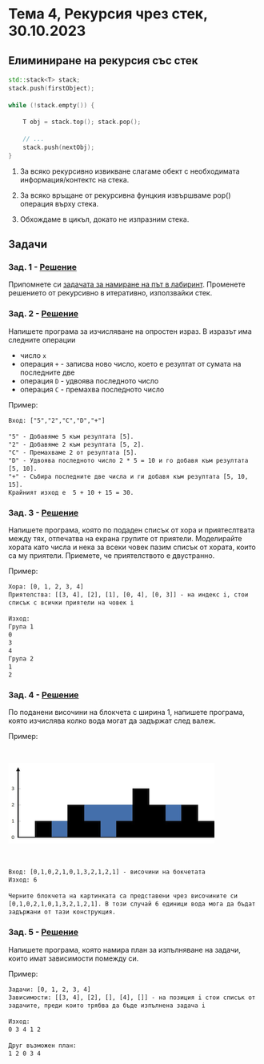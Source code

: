 # Тема 4, Рекурсия чрез стек, 30.10.2023


## Елиминиране на рекурсия със стек

```c++
std::stack<T> stack;
stack.push(firstObject);

while (!stack.empty()) {

    T obj = stack.top(); stack.pop();

    // ...
    stack.push(nextObj);
}
```

1. За всяко рекурсивно извикване слагаме обект с необходимата информация/контектс на стека.

2. За всяко връщане от рекурсивна фунцкия извършваме pop() операция върху стека.

3. Обхождаме в цикъл, докато не изпразним стека.


## Задачи

### Зад. 1 - [Решение](solutions/task01/task01.cpp)

Припомнете си [задачата за намиране на път в лабиринт](https://github.com/demilev/up-2022-2023/blob/main/week09/tasks.md#%D0%B7%D0%B0%D0%B4-9---%D1%80%D0%B5%D1%88%D0%B5%D0%BD%D0%B8%D0%B5). Променете решението от рекурсивно в итеративно, използвайки стек.  


### Зад. 2 - [Решение](solutions/task02/task02.cpp)

Напишете програма за изчисляване на опростен израз. В изразът има следните операции

* число `x`
* операция `+` - записва ново число, което е резултат от сумата на последните две
* операция `D` - удвоява последното число
* операция `C` - премахва последното число

Пример:
```
Вход: ["5","2","C","D","+"]

"5" - Добавяме 5 към резултата [5].
"2" - Добавяме 2 към резултата [5, 2].
"C" - Премахваме 2 от резултата [5].
"D" - Удвоява последното число 2 * 5 = 10 и го добавя към резултата [5, 10].
"+" - Събира последните две числа и ги добавя към резултата [5, 10, 15].
Крайният изход е  5 + 10 + 15 = 30.
```


### Зад. 3 - [Решение](solutions/task03/task03.cpp)

Напишете програма, която по подаден списък от хора и приятеслтвата между тях, отпечатва на екрана групите от приятели. Моделирайте хората като числа и нека за всеки човек пазим списък от хората, които са му приятели. Приемете, че приятелството е двустранно.

Пример:
```
Хора: [0, 1, 2, 3, 4]
Приятелства: [[3, 4], [2], [1], [0, 4], [0, 3]] - на индекс i, стои списък с всички приятели на човек i

Изход:
Група 1
0
3
4
Група 2
1
2
```

### Зад. 4 - [Решение](solutions/task04/task04.cpp)

По поданени височини на блокчета с ширина 1, напишете програма, която изчислява колко вода могат да задържат след валеж.

Пример:

<br/>

![Diagram](content/rainwatertrap.png)

<br/>

```
Вход: [0,1,0,2,1,0,1,3,2,1,2,1] - височини на бокчетата
Изход: 6

Черните блокчета на картинката са представени чрез височините си [0,1,0,2,1,0,1,3,2,1,2,1]. В този случай 6 единици вода мога да бъдат задържани от тази конструкция.
```

### Зад. 5 - [Решение](solutions/task05/task05.cpp)

Напишете програма, която намира план за изпълняване на задачи, които имат зависимости помежду си.

Пример:

```
Задачи: [0, 1, 2, 3, 4]
Зависимости: [[3, 4], [2], [], [4], []] - на позиция i стои списък от задачите, преди които трябва да бъде изпълнена задача i

Изход:
0 3 4 1 2

Друг възможен план:
1 2 0 3 4
```